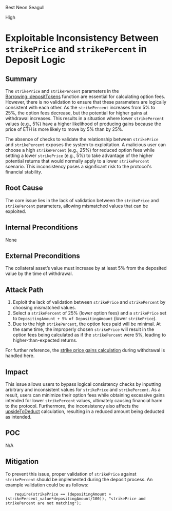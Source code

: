 Best Neon Seagull

High

# Exploitable Inconsistency Between `strikePrice` and `strikePercent` in Deposit Logic

## Summary  
The `strikePrice` and `strikePercent` parameters in the [Borrowing::depositTokens](https://github.com/sherlock-audit/2024-11-autonomint/blob/0d324e04d4c0ca306e1ae4d4c65f0cb9d681751b/Blockchain/Blockchian/contracts/Core_logic/borrowing.sol#L226) function are essential for calculating option fees. However, there is no validation to ensure that these parameters are logically consistent with each other. As the `strikePercent` increases from 5% to 25%, the option fees decrease, but the potential for higher gains at withdrawal increases. This results in a situation where lower `strikePercent` values (e.g., 5%) have a higher likelihood of producing gains because the price of ETH is more likely to move by 5% than by 25%.

The absence of checks to validate the relationship between `strikePrice` and `strikePercent` exposes the system to exploitation. A malicious user can choose a high `strikePercent` (e.g., 25%) for reduced option fees while setting a lower `strikePrice` (e.g., 5%) to take advantage of the higher potential returns that would normally apply to a lower `strikePercent` scenario. This inconsistency poses a significant risk to the protocol's financial stability.

## Root Cause  
The core issue lies in the lack of validation between the `strikePrice` and `strikePercent` parameters, allowing mismatched values that can be exploited.

## Internal Preconditions  
None

## External Preconditions  
The collateral asset’s value must increase by at least 5% from the deposited value by the time of withdrawal.

## Attack Path  
1. Exploit the lack of validation between `strikePrice` and `strikePercent` by choosing mismatched values.
2. Select a `strikePercent` of 25% (lower option fees) and a `strikePrice` set to `DepositingAmount + 5% of DepositingAmount` (lower `strikePrice`).
3. Due to the high `strikePercent`, the option fees paid will be minimal. At the same time, the improperly chosen `strikePrice` will result in the option fees being calculated as if the `strikePercent` were 5%, leading to higher-than-expected returns.  

For further reference, the [strike price gains calculation](https://github.com/sherlock-audit/2024-11-autonomint/blob/0d324e04d4c0ca306e1ae4d4c65f0cb9d681751b/Blockchain/Blockchian/contracts/lib/BorrowLib.sol#L482) during withdrawal is handled here.

## Impact  
This issue allows users to bypass logical consistency checks by inputting arbitrary and inconsistent values for `strikePrice` and `strikePercent`. As a result, users can minimize their option fees while obtaining excessive gains intended for lower `strikePercent` values, ultimately causing financial harm to the protocol. Furthermore, the inconsistency also affects the [upsideToDeduct](https://github.com/sherlock-audit/2024-11-autonomint/blob/0d324e04d4c0ca306e1ae4d4c65f0cb9d681751b/Blockchain/Blockchian/contracts/Core_logic/Treasury.sol#L259) calculation, resulting in a reduced amount being deducted as intended.

## POC  
N/A

## Mitigation  
To prevent this issue, proper validation of `strikePrice` against `strikePercent` should be implemented during the deposit process. An example validation could be as follows:
```solidity
    require(strikePrice == (depositingAmount + (strikePercent_value*depositingAmount/100)), "strikePrice and strikePercent are not matching");
```